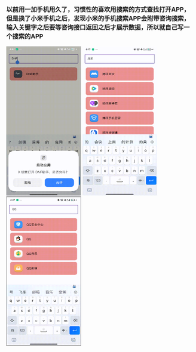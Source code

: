 ### 以前用一加手机用久了，习惯性的喜欢用搜索的方式查找打开APP，但是换了小米手机之后，发现小米的手机搜索APP会附带咨询搜索，输入关键字之后要等咨询接口返回之后才展示数据，所以就自己写一个搜索的APP

<img src="https://github.com/yuuuuke/FindApp/blob/master/img/img_2.png" width="200px" height="400px" >
<img src="https://github.com/yuuuuke/FindApp/blob/master/img/img_1.png" width="200px" height="400px" >
<img src="https://github.com/yuuuuke/FindApp/blob/master/img/img.png" width="200px" height="400px" >
